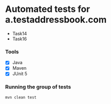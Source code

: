 # Automated tests for a.testaddressbook.com

* Task14
* Task16

### Tools

- [x] Java
- [x] Maven
- [x] JUnit 5

### Running the group of tests

`mvn clean test`
